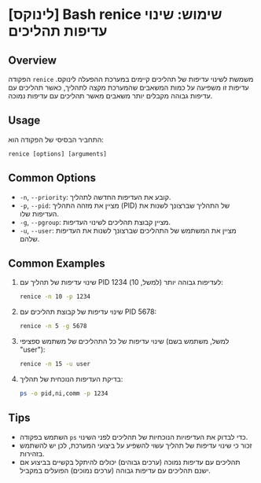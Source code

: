 # [לינוקס] Bash renice שימוש: שינוי עדיפות תהליכים

## Overview
הפקודה `renice` משמשת לשינוי עדיפות של תהליכים קיימים במערכת ההפעלה לינוקס. עדיפות זו משפיעה על כמות המשאבים שהמערכת מקצה לתהליך, כאשר תהליכים עם עדיפות גבוהה מקבלים יותר משאבים מאשר תהליכים עם עדיפות נמוכה.

## Usage
התחביר הבסיסי של הפקודה הוא:
```
renice [options] [arguments]
```

## Common Options
- `-n`, `--priority`: קובע את העדיפות החדשה לתהליך.
- `-p`, `--pid`: מציין את מזהה התהליך (PID) של התהליך שברצונך לשנות את העדיפות שלו.
- `-g`, `--pgroup`: מציין קבוצת תהליכים לשינוי העדיפות.
- `-u`, `--user`: מציין את המשתמש של התהליכים שברצונך לשנות את העדיפות שלהם.

## Common Examples
1. שינוי עדיפות של תהליך עם PID 1234 לעדיפות גבוהה יותר (למשל, 10):
   ```bash
   renice -n 10 -p 1234
   ```

2. שינוי עדיפות של קבוצת תהליכים עם PID 5678:
   ```bash
   renice -n 5 -g 5678
   ```

3. שינוי עדיפות של כל התהליכים של משתמש ספציפי (למשל, משתמש בשם "user"):
   ```bash
   renice -n 15 -u user
   ```

4. בדיקת העדיפות הנוכחית של תהליך:
   ```bash
   ps -o pid,ni,comm -p 1234
   ```

## Tips
- השתמש בפקודה `ps` כדי לבדוק את העדיפויות הנוכחיות של תהליכים לפני השינוי.
- זכור כי שינוי עדיפות של תהליך עשוי להשפיע על ביצועי המערכת, לכן יש להשתמש בזהירות.
- תהליכים עם עדיפות נמוכה (ערכים גבוהים) יכולים להיתקל בקשיים בביצוע אם ישנם תהליכים עם עדיפות גבוהה (ערכים נמוכים) הפועלים במקביל.